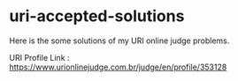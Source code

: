 # uri-accepted-solutions
Here is the some solutions of my URI online judge problems.

URI Profile Link : https://www.urionlinejudge.com.br/judge/en/profile/353128
